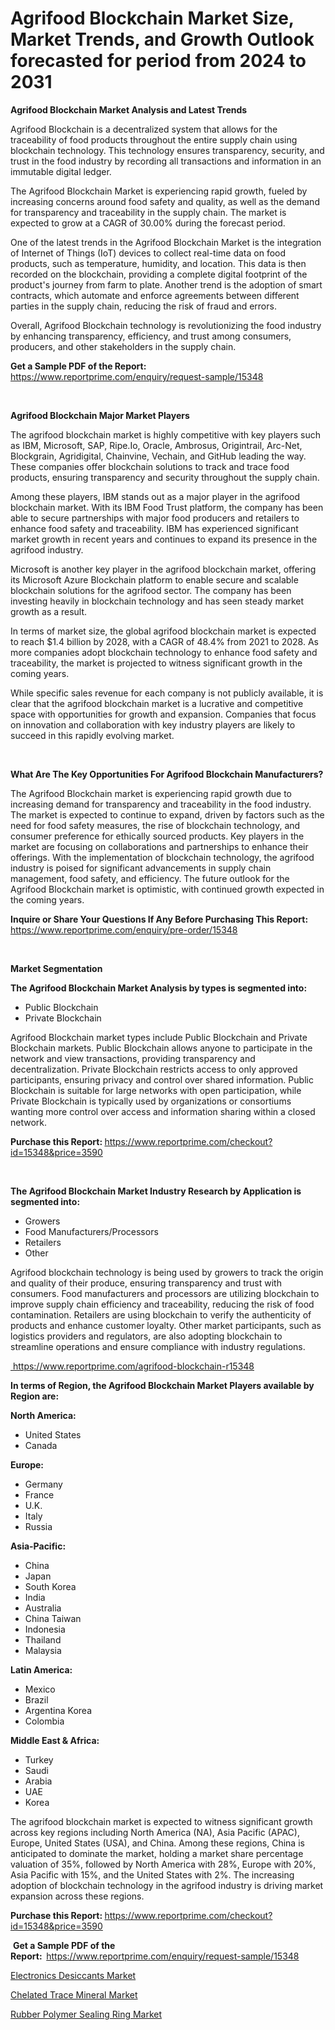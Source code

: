 <p><h1>Agrifood Blockchain Market Size, Market Trends, and Growth Outlook forecasted for period from 2024 to 2031</h1></p><p><strong>Agrifood Blockchain Market Analysis and Latest Trends</strong></p>
<p><p>Agrifood Blockchain is a decentralized system that allows for the traceability of food products throughout the entire supply chain using blockchain technology. This technology ensures transparency, security, and trust in the food industry by recording all transactions and information in an immutable digital ledger.</p><p>The Agrifood Blockchain Market is experiencing rapid growth, fueled by increasing concerns around food safety and quality, as well as the demand for transparency and traceability in the supply chain. The market is expected to grow at a CAGR of 30.00% during the forecast period.</p><p>One of the latest trends in the Agrifood Blockchain Market is the integration of Internet of Things (IoT) devices to collect real-time data on food products, such as temperature, humidity, and location. This data is then recorded on the blockchain, providing a complete digital footprint of the product's journey from farm to plate. Another trend is the adoption of smart contracts, which automate and enforce agreements between different parties in the supply chain, reducing the risk of fraud and errors.</p><p>Overall, Agrifood Blockchain technology is revolutionizing the food industry by enhancing transparency, efficiency, and trust among consumers, producers, and other stakeholders in the supply chain.</p></p>
<p><strong>Get a Sample PDF of the Report:&nbsp;</strong> <a href="https://www.reportprime.com/enquiry/request-sample/15348">https://www.reportprime.com/enquiry/request-sample/15348</a></p>
<p>&nbsp;</p>
<p><strong>Agrifood Blockchain Major Market Players</strong></p>
<p><p>The agrifood blockchain market is highly competitive with key players such as IBM, Microsoft, SAP, Ripe.Io, Oracle, Ambrosus, Origintrail, Arc-Net, Blockgrain, Agridigital, Chainvine, Vechain, and GitHub leading the way. These companies offer blockchain solutions to track and trace food products, ensuring transparency and security throughout the supply chain.</p><p>Among these players, IBM stands out as a major player in the agrifood blockchain market. With its IBM Food Trust platform, the company has been able to secure partnerships with major food producers and retailers to enhance food safety and traceability. IBM has experienced significant market growth in recent years and continues to expand its presence in the agrifood industry.</p><p>Microsoft is another key player in the agrifood blockchain market, offering its Microsoft Azure Blockchain platform to enable secure and scalable blockchain solutions for the agrifood sector. The company has been investing heavily in blockchain technology and has seen steady market growth as a result.</p><p>In terms of market size, the global agrifood blockchain market is expected to reach $1.4 billion by 2028, with a CAGR of 48.4% from 2021 to 2028. As more companies adopt blockchain technology to enhance food safety and traceability, the market is projected to witness significant growth in the coming years.</p><p>While specific sales revenue for each company is not publicly available, it is clear that the agrifood blockchain market is a lucrative and competitive space with opportunities for growth and expansion. Companies that focus on innovation and collaboration with key industry players are likely to succeed in this rapidly evolving market.</p></p>
<p>&nbsp;</p>
<p><strong>What Are The Key Opportunities For Agrifood Blockchain Manufacturers?</strong></p>
<p><p>The Agrifood Blockchain market is experiencing rapid growth due to increasing demand for transparency and traceability in the food industry. The market is expected to continue to expand, driven by factors such as the need for food safety measures, the rise of blockchain technology, and consumer preference for ethically sourced products. Key players in the market are focusing on collaborations and partnerships to enhance their offerings. With the implementation of blockchain technology, the agrifood industry is poised for significant advancements in supply chain management, food safety, and efficiency. The future outlook for the Agrifood Blockchain market is optimistic, with continued growth expected in the coming years.</p></p>
<p><strong>Inquire or Share Your Questions If Any Before Purchasing This Report:</strong> <a href="https://www.reportprime.com/enquiry/pre-order/15348">https://www.reportprime.com/enquiry/pre-order/15348</a></p>
<p>&nbsp;</p>
<p><strong>Market Segmentation</strong></p>
<p><strong>The Agrifood Blockchain Market Analysis by types is segmented into:</strong></p>
<p><ul><li>Public Blockchain</li><li>Private Blockchain</li></ul></p>
<p><p>Agrifood Blockchain market types include Public Blockchain and Private Blockchain markets. Public Blockchain allows anyone to participate in the network and view transactions, providing transparency and decentralization. Private Blockchain restricts access to only approved participants, ensuring privacy and control over shared information. Public Blockchain is suitable for large networks with open participation, while Private Blockchain is typically used by organizations or consortiums wanting more control over access and information sharing within a closed network.</p></p>
<p><strong>Purchase this Report:&nbsp;</strong><a href="https://www.reportprime.com/checkout?id=15348&price=3590">https://www.reportprime.com/checkout?id=15348&price=3590</a></p>
<p>&nbsp;</p>
<p><strong>The Agrifood Blockchain Market Industry Research by Application is segmented into:</strong></p>
<p><ul><li>Growers</li><li>Food Manufacturers/Processors</li><li>Retailers</li><li>Other</li></ul></p>
<p><p>Agrifood blockchain technology is being used by growers to track the origin and quality of their produce, ensuring transparency and trust with consumers. Food manufacturers and processors are utilizing blockchain to improve supply chain efficiency and traceability, reducing the risk of food contamination. Retailers are using blockchain to verify the authenticity of products and enhance customer loyalty. Other market participants, such as logistics providers and regulators, are also adopting blockchain to streamline operations and ensure compliance with industry regulations.</p></p>
<p><a href="https://www.reportprime.com/agrifood-blockchain-r15348">&nbsp;https://www.reportprime.com/agrifood-blockchain-r15348</a></p>
<p><strong>In terms of Region, the Agrifood Blockchain Market Players available by Region are:</strong></p>
<p>
    <p> <strong> North America: </strong>
        <ul>
            <li>United States</li>
            <li>Canada</li>
        </ul>
        </p> 
    <p> <strong> Europe: </strong>
        <ul>
            <li>Germany</li>
            <li>France</li>
            <li>U.K.</li>
            <li>Italy</li>
            <li>Russia</li>
        </ul>
        </p> 
    <p> <strong> Asia-Pacific: </strong>
        <ul>
            <li>China</li>
            <li>Japan</li>
            <li>South Korea</li>
            <li>India</li>
            <li>Australia</li>
            <li>China Taiwan</li>
            <li>Indonesia</li>
            <li>Thailand</li>
            <li>Malaysia</li>
        </ul>
        </p> 
    <p> <strong> Latin America: </strong>
        <ul>
            <li>Mexico</li>
            <li>Brazil</li>
            <li>Argentina Korea</li>
            <li>Colombia</li>
        </ul>
        </p> 
    <p> <strong> Middle East & Africa: </strong>
        <ul>
            <li>Turkey</li>
            <li>Saudi</li>
            <li>Arabia</li>
            <li>UAE</li>
            <li>Korea</li>
        </ul>
    </p>
    </p>
<p><p>The agrifood blockchain market is expected to witness significant growth across key regions including North America (NA), Asia Pacific (APAC), Europe, United States (USA), and China. Among these regions, China is anticipated to dominate the market, holding a market share percentage valuation of 35%, followed by North America with 28%, Europe with 20%, Asia Pacific with 15%, and the United States with 2%. The increasing adoption of blockchain technology in the agrifood industry is driving market expansion across these regions.</p></p>
<p><strong>Purchase this Report: </strong><a href="https://www.reportprime.com/checkout?id=15348&price=3590">https://www.reportprime.com/checkout?id=15348&price=3590</a></p>
<p>&nbsp;<strong>Get a Sample PDF of the Report:&nbsp;&nbsp;</strong><a href="https://www.reportprime.com/enquiry/request-sample/15348">https://www.reportprime.com/enquiry/request-sample/15348</a></p>
<p><strong></strong></p>
<p><p><a href="https://www.linkedin.com/pulse/electronics-desiccants-market-size-global-industry-overview-musfe?trackingId=2dpI918DjRpOYI5b%2BETKzg%3D%3D">Electronics Desiccants Market</a></p><p><a href="https://www.linkedin.com/pulse/insights-chelated-trace-mineral-market-size-analysing-y2bde?trackingId=dgM8OvXLJm%2FAJkVL%2Bp1%2Fkw%3D%3D">Chelated Trace Mineral Market</a></p><p><a href="https://www.linkedin.com/pulse/rubber-polymer-sealing-ring-market-goal-estimating-size-gzu7e?trackingId=MVFeMdq%2FCY%2Bvl07mB%2FRcrw%3D%3D">Rubber Polymer Sealing Ring Market</a></p></p>